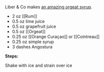 Liber & Co makes [an amazing orgeat syrup](https://www.liberandcompany.com/products/almond-orgeat-syrup).

* 2 oz [[Rum]]
* 0.5 oz lime juice
* 0.5 oz grapefruit juice
* 0.5 oz [[Orgeat]]
* 0.25 oz [[Orange Curaçao]] or [[Cointreau]]
* 0.25 oz simple syrup
* 3 dashes Angostura

**Steps:**

Shake with ice and strain over ice